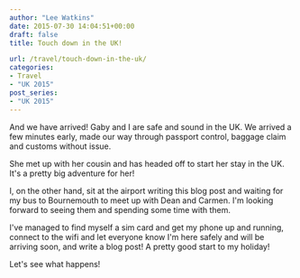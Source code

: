 ```yaml
---
author: "Lee Watkins"
date: 2015-07-30 14:04:51+00:00
draft: false
title: Touch down in the UK!

url: /travel/touch-down-in-the-uk/
categories:
- Travel
- "UK 2015"
post_series:
- "UK 2015"
---
```


And we have arrived! Gaby and I are safe and sound in the UK. We arrived a few minutes early, made our way through passport control, baggage claim and customs without issue.<!--more-->

She met up with her cousin and has headed off to start her stay in the UK. It's a pretty big adventure for her!

I, on the other hand, sit at the airport writing this blog post and waiting for my bus to Bournemouth to meet up with Dean and Carmen. I'm looking forward to seeing them and spending some time with them.

I've managed to find myself a sim card and get my phone up and running, connect to the wifi and let everyone know I'm here safely and will be arriving soon, and write a blog post! A pretty good start to my holiday!

Let's see what happens!

